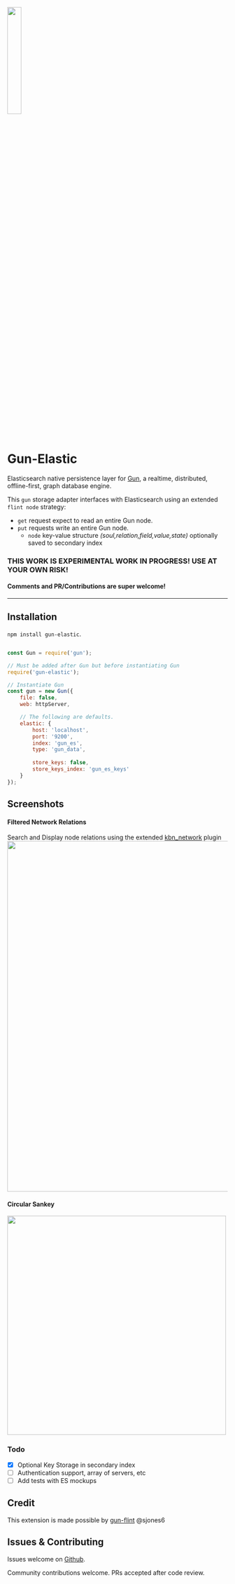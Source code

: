 <p>
    <a href="http://gun.js.org/"><img width="25%" src="https://cldup.com/TEy9yGh45l.svg"/></a>
</p> 

# Gun-Elastic
Elasticsearch native persistence layer for [Gun](https://github.com/amark/gun), a realtime, distributed, offline-first, graph database engine.

This `gun` storage adapter interfaces with Elasticsearch using an extended `flint node` strategy:
* `get` request expect to read an entire Gun node.
* `put` requests write an entire Gun node.
  * `node` key-value structure _(soul,relation,field,value,state)_ optionally saved to secondary index

### THIS WORK IS EXPERIMENTAL WORK IN PROGRESS! USE AT YOUR OWN RISK!
#### Comments and PR/Contributions are super welcome!

-------------
## Installation

`npm install gun-elastic`.

```javascript

const Gun = require('gun');

// Must be added after Gun but before instantiating Gun
require('gun-elastic');

// Instantiate Gun
const gun = new Gun({
    file: false,
    web: httpServer,

    // The following are defaults.
    elastic: {
        host: 'localhost',
        port: '9200',
        index: 'gun_es',
        type: 'gun_data',
        
        store_keys: false,
        store_keys_index: 'gun_es_keys'
    }
});
```

## Screenshots
#### Filtered Network Relations
Search and Display node relations using the extended [kbn_network](https://github.com/lmangani/kbn_network) plugin
<img width=800 src="https://user-images.githubusercontent.com/1423657/35195017-6f6ba2fa-febd-11e7-9a17-83b877cb61fc.gif"/>

#### Circular Sankey
<img width=500 src="https://user-images.githubusercontent.com/1423657/34949865-b084e0fe-fa11-11e7-8456-f9f49fef4098.png"/>

### Todo
* [x] Optional Key Storage in secondary index
* [ ] Authentication support, array of servers, etc
* [ ] Add tests with ES mockups

## Credit
This extension is made possible by [gun-flint](https://github.com/sjones6/gun-flint) @sjones6

## Issues & Contributing

Issues welcome on [Github](https://github.com/lmangani/gun-elastic/issues).

Community contributions welcome. PRs accepted after code review.
